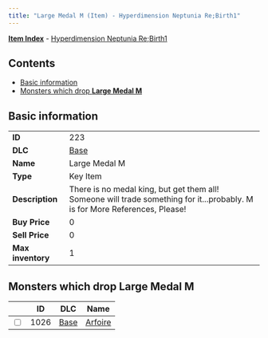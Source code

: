 ```yaml
---
title: "Large Medal M (Item) - Hyperdimension Neptunia Re;Birth1"
---
```


[**Item Index**](/neptunia/rb1/item/index.html) - [Hyperdimension Neptunia Re;Birth1](/neptunia/rb1)

## Contents

- [Basic information](#basic-information)
- [Monsters which drop **Large Medal M**](#monsters-which-drop-large-medal-m)

## Basic information

|   |   |
| -- | -- |
| **ID** | 223 |
| **DLC** | [Base](/neptunia/rb1/dlc/1-base.html) |
| **Name** | Large Medal M |
| **Type** | Key Item |
| **Description** | There is no medal king, but get them all! Someone will trade something for it...probably. M is for More References, Please! |
| **Buy Price** | 0 |
| **Sell Price** | 0 |
| **Max inventory** | 1 |


## Monsters which drop **Large Medal M**

|    | ID | DLC | Name |
| -- | -- | --- | ---- |
| <input type="checkbox" id="rb1-monster-1-1026" class="trackbox" /> | 1026 | [Base](/neptunia/rb1/dlc/1-base.html) | [Arfoire](/neptunia/rb1/monster/1-1026-arfoire.html) |

